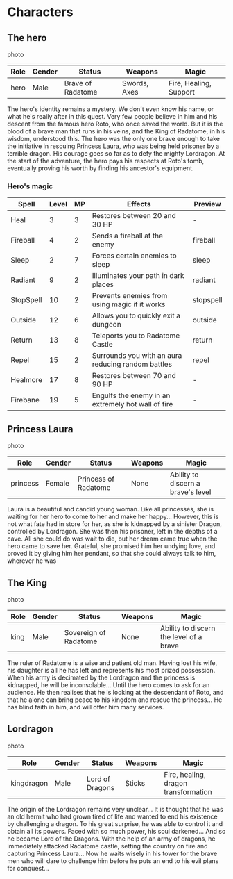 # Characters

## The hero

photo

| Role | Gender | Status | Weapons | Magic |
|-----|-----|--------------|------|-----------------------|
| hero |Male|Brave of Radatome|Swords, Axes|Fire, Healing, Support|

The hero's identity remains a mystery. We don't even know his name, or what he's really after in this quest. Very few people believe in him and his descent from the famous hero Roto, who once saved the world. But it is the blood of a brave man that runs in his veins, and the King of Radatome, in his wisdom, understood this. The hero was the only one brave enough to take the initiative in rescuing Princess Laura, who was being held prisoner by a terrible dragon. His courage goes so far as to defy the mighty Lordragon. At the start of the adventure, the hero pays his respects at Roto's tomb, eventually proving his worth by finding his ancestor's equipment.

### Hero's magic
| Spell      | Level | MP  | Effects                                        | Preview   |
|------------|-------|-----|------------------------------------------------|-----------|
| Heal       | 3     | 3   | Restores between 20 and 30 HP                  | -         |
| Fireball   | 4     | 2   | Sends a fireball at the enemy                  | fireball  |
| Sleep      | 2     | 7   | Forces certain enemies to sleep                | sleep     |
| Radiant    | 9     | 2   | Illuminates your path in dark places           | radiant   |
| StopSpell  | 10    | 2   | Prevents enemies from using magic if it works  | stopspell  |
| Outside    | 12    | 6   | Allows you to quickly exit a dungeon           | outside   |
| Return     | 13    | 8   | Teleports you to Radatome Castle               | return    |
| Repel      | 15    | 2   | Surrounds you with an aura reducing random battles | repel |
| Healmore   | 17    | 8   | Restores between 70 and 90 HP                 | -         |
| Firebane   | 19    | 5   | Engulfs the enemy in an extremely hot wall of fire | -       |

## Princess Laura

photo

| Role | Gender | Status | Weapons | Magic |
|-----|-----|--------------|------|-----------------------|
| princess | Female | Princess of Radatome | None | Ability to discern a brave's level |

Laura is a beautiful and candid young woman. Like all princesses, she is waiting for her hero to come to her and make her happy... However, this is not what fate had in store for her, as she is kidnapped by a sinister Dragon, controlled by Lordragon. She was then his prisoner, left in the depths of a cave. All she could do was wait to die, but her dream came true when the hero came to save her. Grateful, she promised him her undying love, and proved it by giving him her pendant, so that she could always talk to him, wherever he was

## The King

photo

| Role | Gender | Status | Weapons | Magic |
|-----|-----|--------------|------|-----------------------|
| king | Male | Sovereign of Radatome | None | Ability to discern the level of a brave |

The ruler of Radatome is a wise and patient old man. Having lost his wife, his daughter is all he has left and represents his most prized possession. When his army is decimated by the Lordragon and the princess is kidnapped, he will be inconsolable... Until the hero comes to ask for an audience. He then realises that he is looking at the descendant of Roto, and that he alone can bring peace to his kingdom and rescue the princess... He has blind faith in him, and will offer him many services.

## Lordragon

photo

| Role | Gender | Status | Weapons | Magic |
|-----|-----|--------------|------|-----------------------|
| kingdragon | Male | Lord of Dragons | Sticks | Fire, healing, dragon transformation |

The origin of the Lordragon remains very unclear... It is thought that he was an old hermit who had grown tired of life and wanted to end his existence by challenging a dragon. To his great surprise, he was able to control it and obtain all its powers. Faced with so much power, his soul darkened... And so he became Lord of the Dragons. With the help of an army of dragons, he immediately attacked Radatome castle, setting the country on fire and capturing Princess Laura... Now he waits wisely in his tower for the brave men who will dare to challenge him before he puts an end to his evil plans for conquest...

